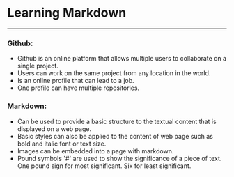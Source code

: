 # Learning Markdown
___

### Github:
* Github is an online platform that allows multiple users to collaborate on a single project.
* Users can work on the same project from any location in the world. 
* Is an online profile that can lead to a job. 
* One profile can have multiple repositories. 


### Markdown:
* Can be used to provide a basic structure to the textual content that is displayed on a web page. 
* Basic styles can also be applied to the content of web page such as bold and italic font or text size. 
* Images can be embedded into a page with markdown. 
* Pound symbols '#' are used to show the significance of a piece of text. One pound sign for most significant. Six for least significant. 




